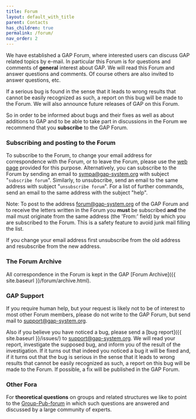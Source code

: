 ```yaml
---
title: Forum
layout: default_with_title
parent: Contacts
has_children: true
permalink: /forum/
nav_order: 2
---
```


We have established a GAP Forum, where interested users can discuss GAP
related topics by e-mail. In particular this Forum is for questions and
comments of **general** interest about GAP. We will read this Forum and
answer questions and comments. Of course others are also invited to
answer questions, etc.

If a serious bug is found in the sense that it leads to wrong results
that cannot be easily recognized as such, a report on this bug will be
made to the Forum. We will also announce future releases of GAP on this
Forum.

So in order to be informed about bugs and their fixes as well as about
additions to GAP and to be able to take part in discussions in the Forum
we recommend that you **subscribe** to the GAP Forum.

### Subscribing and posting to the Forum

To subscribe to the Forum, to change your email address for
correspondence with the Forum, or to leave the Forum, please use the
[web page](https://lists.uni-kl.de/gap/info/forum) provided for this
purpose. Alternatively, you can subscribe to the Forum by sending an
email to <sympa@gap-system.org> with subject "`subscribe forum`".
Similarly, to unsubscribe, send an email to the same address with
subject "`unsubscribe forum`". For a list of further commands, send an
email to the same address with the subject "help".

Note: To post to the address <forum@gap-system.org> of the GAP Forum and
to receive the letters written in the Forum you **must** be subscribed
**and** the mail must originate from the same address (the 'From:'
field) by which you are subscribed to the Forum. This is a safety
feature to avoid junk mail filling the list.

If you change your email address first unsubscribe from the old address
and resubscribe from the new address.

### The Forum Archive

All correspondence in the Forum is kept in the GAP
[Forum Archive]({{ site.baseurl }}/forum/archive.html).

### GAP Support

If you require human help, but your request is likely not to be of
interest to most other Forum members, please do not write to the GAP
Forum, but send mail to <support@gap-system.org>.

Also if you believe you have noticed a bug, please send a
[bug report]({{ site.baseurl }}/issues/) to
<support@gap-system.org>. We will read your report, investigate the
supposed bug, and inform you of the result of the investigation. If it
turns out that indeed you noticed a bug it will be fixed and, if it
turns out that the bug is serious in the sense that it leads to wrong
results that cannot be easily recognized as such, a report on this bug
will be made to the Forum. If possible, a fix will be published in the
GAP Forum.

### Other Fora

For **theoretical questions** on groups and related structures we like
to point to the
[Group-Pub-forum](https://people.bath.ac.uk/masgcs/gpf.html) in which
such questions are answered and discussed by a large community of
experts.
